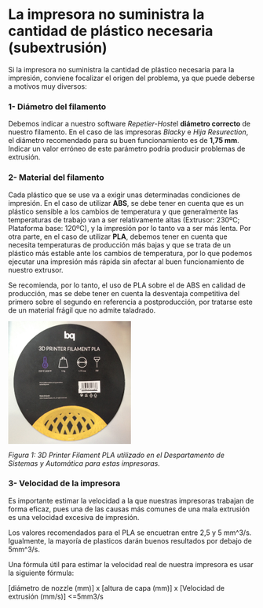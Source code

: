 # La impresora no suministra la cantidad de plástico necesaria (subextrusión)


Si la impresora no suministra la cantidad de plástico necesaria para la impresión, conviene focalizar el origen del problema, ya que puede deberse a motivos muy diversos:


### 1- **Diámetro del filamento**

Debemos indicar a nuestro software *Repetier-Host*el **diámetro correcto** de nuestro filamento. En el caso de las impresoras *Blacky* e *Hija Resurection*, el diámetro recomendado para su buen funcionamiento es de **1,75 mm**. Indicar un valor erróneo de este parámetro podría producir problemas de extrusión.


### 2- **Material del filamento**

Cada plástico que se use va a exigir unas determinadas condiciones de impresión. En el caso de utilizar **ABS**, se debe tener en cuenta que es un plástico sensible a los cambios de temperatura y que generalmente las temperaturas de trabajo van a ser relativamente altas (Extrusor: 230ºC; Plataforma base: 120ºC), y la impresión por lo tanto va a ser más lenta. Por otra parte, en el caso de utilizar **PLA**, debemos tener en cuenta que necesita temperaturas de producción más bajas y que se trata de un plástico más estable ante los cambios de temperatura, por lo que podemos ejecutar una impresión más rápida sin afectar al buen funcionamiento de nuestro extrusor.

Se recomienda, por lo tanto, el uso de PLA sobre el de ABS en calidad de producción, mas se debe tener en cuenta la desventaja competitiva del primero sobre el segundo en referencia a postproducción, por tratarse este de un material frágil que no admite taladrado.

<img src="image1.JPG" alt="image1" height="250" width="250" align="middle">

*Figura 1: 3D Printer Filament PLA utilizado en el Despartamento de Sistemas y Automática para estas impresoras.*


### 3- **Velocidad de la impresora**

Es importante estimar la velocidad a la que nuestras impresoras trabajan de forma eficaz, pues una de las causas más comunes de una mala extrusión es una velocidad excesiva de impresión.

Los valores recomendados para el PLA se encuetran entre 2,5 y 5 mm^3/s. Igualmente, la mayoría de plasticos darán buenos resultados por debajo de 5mm^3/s.

Una fórmula útil para estimar la velocidad real de nuestra impresora es usar la siguiente fórmula:

[diámetro de nozzle (mm)] x [altura de capa (mm)] x [Velocidad de extrusión (mm/s)] <=5mm3/s


